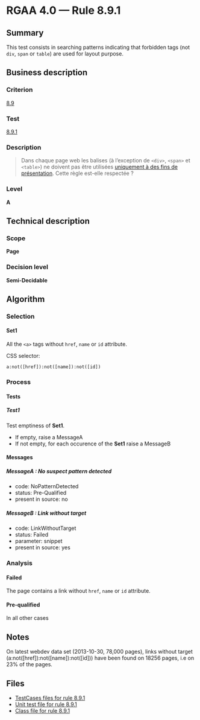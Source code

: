 # RGAA 4.0 — Rule 8.9.1

## Summary

This test consists in searching patterns indicating that forbidden tags
(not `div`, `span` or `table`) are used for layout purpose.

## Business description

### Criterion

[8.9](https://www.numerique.gouv.fr/publications/rgaa-accessibilite/methode/criteres/#crit-8-9)

### Test

[8.9.1](https://www.numerique.gouv.fr/publications/rgaa-accessibilite/methode/criteres/#test-8-9-1)

### Description

> Dans chaque page web les balises (à l’exception de `<div>`, `<span>` et `<table>`) ne doivent pas être utilisées [uniquement à des fins de présentation](https://www.numerique.gouv.fr/publications/rgaa-accessibilite/methode/glossaire/#uniquement-a-des-fins-de-presentation). Cette règle est-elle respectée ?

### Level

**A**


## Technical description

### Scope

**Page**

### Decision level

**Semi-Decidable**

## Algorithm

### Selection

#### Set1

All the `<a>` tags without `href`, `name` or `id` attribute.

CSS selector: 
```jquery-css
a:not([href]):not([name]):not([id])
```

### Process

#### Tests

##### Test1

Test emptiness of **Set1**.
- If empty, raise a MessageA
- If not empty, for each occurence of the **Set1** raise a MessageB

#### Messages 

##### MessageA : No suspect pattern detected

- code: NoPatternDetected
- status: Pre-Qualified
- present in source: no

##### MessageB : Link without target

- code: LinkWithoutTarget
- status: Failed
- parameter: snippet
- present in source: yes


### Analysis

#### Failed

The page contains a link without `href`, `name` or `id` attribute. 

#### Pre-qualified

In all other cases

## Notes

On latest webdev data set (2013-10-30, 78,000 pages), links without
target (a:not([href]):not([name]):not([id])) have been found on 18256
pages, i.e on 23% of the pages.


## Files

- [TestCases files for rule 8.9.1](https://gitlab.com/asqatasun/Asqatasun/-/tree/master/rules/rules-rgaa4.0/src/test/resources/testcases/rgaa40/Rgaa40Rule080901/)
- [Unit test file for rule 8.9.1](https://gitlab.com/asqatasun/Asqatasun/-/blob/master/rules/rules-rgaa4.0/src/test/java/org/asqatasun/rules/rgaa40/Rgaa40Rule080901Test.java)
- [Class file for rule 8.9.1](https://gitlab.com/asqatasun/Asqatasun/-/blob/master/rules/rules-rgaa4.0/src/main/java/org/asqatasun/rules/rgaa40/Rgaa40Rule080901.java)
